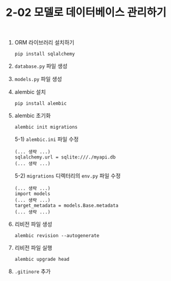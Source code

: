 # 2-02 모델로 데이터베이스 관리하기

<br>

1. ORM 라이브러리 설치하기

    ```
    pip install sqlalchemy
    ```
2. `database.py` 파일 생성
3. `models.py` 파일 생성
4. alembic 설치
    ```
    pip install alembic
    ```
5. alembic 초기화
    ```
    alembic init migrations
    ```
    5-1) `alembic.ini` 파일 수정
    ```
    (... 생략 ...)
    sqlalchemy.url = sqlite:///./myapi.db
    (... 생략 ...)
    ```
    5-2) `migrations` 디렉터리의 `env.py` 파일 수정
    ```
    (... 생략 ...)
    import models
    (... 생략 ...)
    target_metadata = models.Base.metadata
    (... 생략 ...)
    ```
6. 리비전 파일 생성
    ```
    alembic revision --autogenerate
    ```
7. 리비전 파일 실행
    ```
    alembic upgrade head
    ```
8. `.gitinore` 추가
